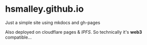 # hsmalley.github.io

Just a simple site using mkdocs and gh-pages

Also deployed on cloudflare pages & _IPFS_. So technically it's **web3** compatible...
